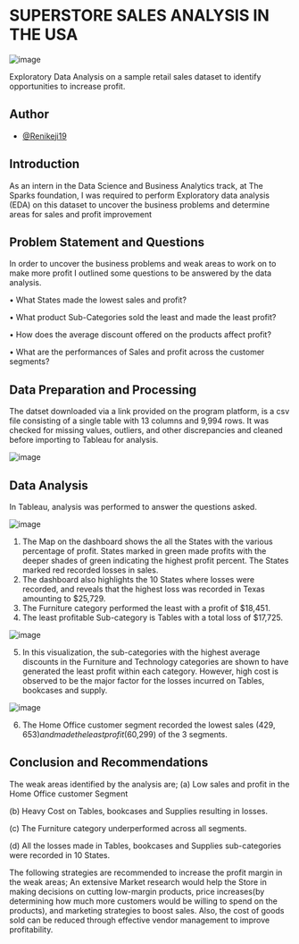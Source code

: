 
# SUPERSTORE SALES ANALYSIS IN THE USA
![image](https://user-images.githubusercontent.com/97131888/179262766-09549c14-4b46-46e1-876e-8626d53be572.png)


Exploratory Data Analysis on a sample retail sales dataset to identify opportunities to increase profit.

## Author

- [@Renikeji19](https://www.github.com/Renikeji19)

## Introduction
As an intern in the Data Science and Business Analytics track, at The Sparks foundation, I was required to perform Exploratory data analysis (EDA) on this dataset to uncover the business problems and determine areas for sales and profit improvement 

## Problem Statement and Questions 
In order to uncover the business problems and weak areas to work on to make more profit I outlined some questions to be answered by the data analysis.

•	What States made the lowest sales and profit?

•	What product Sub-Categories sold the least and made the least profit?

•	How does the average discount offered on the products affect profit?

•	What are the performances of Sales and profit across the customer segments?

## Data Preparation and Processing
The datset downloaded via a link provided on the program platform, is a csv file consisting of a single table with 13 columns and 9,994 rows. It was checked for missing values, outliers, and other discrepancies and cleaned before importing to Tableau for analysis.

![image](https://user-images.githubusercontent.com/97131888/179301372-af9eaa9d-6d60-466a-b3a2-9b835b4d4840.png)

## Data Analysis
In Tableau, analysis was performed to answer the questions asked.

![image](https://user-images.githubusercontent.com/97131888/179317726-4ac28c75-02f6-45c8-b0cf-cbb72389c9ae.png)

1. The Map on the dashboard shows the all the States with the various percentage of profit. States marked in green made profits with the deeper shades of green indicating the highest profit percent. The States marked red recorded losses in sales.
2. The dashboard also highlights the 10 States where losses were recorded, and reveals that the highest loss was recorded in Texas amounting to $25,729. 
3. The Furniture category performed the least with a profit of $18,451.
4. The least profitable Sub-category is Tables with a total loss of $17,725.

![image](https://user-images.githubusercontent.com/97131888/179326745-997448c9-6bfd-45b4-9740-6f7ef218b2ba.png)

5. In this visualization, the sub-categories with the highest average discounts in the Furniture and Technology categories are shown to have generated the least profit within each category. However, high cost is observed to be the major factor for the losses incurred on Tables, bookcases and supply. 

![image](https://user-images.githubusercontent.com/97131888/179324717-8540b315-e11b-42e7-bfc0-3732134c22f5.png)

6. The Home Office customer segment recorded the lowest sales ($429,653) and made the least profit ($60,299) of the 3 segments. 

## Conclusion and Recommendations
The weak areas identified by the analysis are;
(a) Low sales and profit in the Home Office customer Segment

(b) Heavy Cost on Tables, bookcases and Supplies resulting in losses.

(c) The Furniture category underperformed across all segments.

(d) All the losses made in Tables, bookcases and Supplies sub-categories were recorded in 10 States.

The following strategies are recommended to increase the profit margin in the weak areas;
An extensive Market research would help the Store in making decisions on cutting low-margin products, price increases(by determining how much more customers would be willing to spend on the products),   and marketing strategies to boost sales.
Also, the cost of goods sold can be reduced through effective vendor management to improve profitability.
